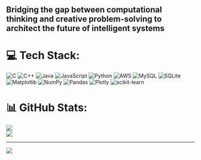 
## Bridging the gap between computational thinking and creative problem-solving to architect the future of intelligent systems


# 💻 Tech Stack:
![C](https://img.shields.io/badge/c-%2300599C.svg?style=for-the-badge&logo=c&logoColor=white) ![C++](https://img.shields.io/badge/c++-%2300599C.svg?style=for-the-badge&logo=c%2B%2B&logoColor=white) ![Java](https://img.shields.io/badge/java-%23ED8B00.svg?style=for-the-badge&logo=openjdk&logoColor=white) ![JavaScript](https://img.shields.io/badge/javascript-%23323330.svg?style=for-the-badge&logo=javascript&logoColor=%23F7DF1E) ![Python](https://img.shields.io/badge/python-3670A0?style=for-the-badge&logo=python&logoColor=ffdd54) ![AWS](https://img.shields.io/badge/AWS-%23FF9900.svg?style=for-the-badge&logo=amazon-aws&logoColor=white) ![MySQL](https://img.shields.io/badge/mysql-4479A1.svg?style=for-the-badge&logo=mysql&logoColor=white) ![SQLite](https://img.shields.io/badge/sqlite-%2307405e.svg?style=for-the-badge&logo=sqlite&logoColor=white) ![Matplotlib](https://img.shields.io/badge/Matplotlib-%23ffffff.svg?style=for-the-badge&logo=Matplotlib&logoColor=black) ![NumPy](https://img.shields.io/badge/numpy-%23013243.svg?style=for-the-badge&logo=numpy&logoColor=white) ![Pandas](https://img.shields.io/badge/pandas-%23150458.svg?style=for-the-badge&logo=pandas&logoColor=white) ![Plotly](https://img.shields.io/badge/Plotly-%233F4F75.svg?style=for-the-badge&logo=plotly&logoColor=white) ![scikit-learn](https://img.shields.io/badge/scikit--learn-%23F7931E.svg?style=for-the-badge&logo=scikit-learn&logoColor=white)
# 📊 GitHub Stats:
![](https://github-readme-stats.vercel.app/api?username=VrajPatel105&theme=ambient_gradient&hide_border=true&include_all_commits=false&count_private=false)<br/>
![](https://nirzak-streak-stats.vercel.app/?user=VrajPatel105&theme=ambient_gradient&hide_border=true)<br/>


<!--### 🔝 Top Contributed Repo
![](https://github-contributor-stats.vercel.app/api?username=VrajPatel105&limit=5&theme=ambient_gradient&combine_all_yearly_contributions=true)-->

---
[![](https://visitcount.itsvg.in/api?id=VrajPatel105&icon=0&color=0)](https://visitcount.itsvg.in)
<!--![](https://komarev.com/ghpvc/?username=VrajPatel105) -->
<!-- Proudly created with GPRM ( https://gprm.itsvg.in ) -->

